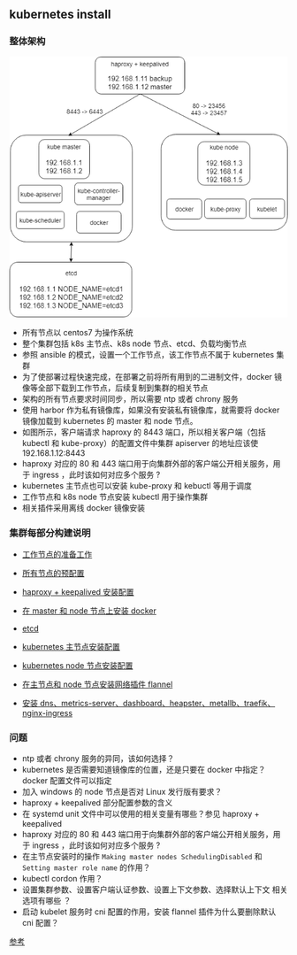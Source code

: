 ## kubernetes install

### 整体架构

![](./architecture.png)

* 所有节点以 centos7 为操作系统
* 整个集群包括 k8s 主节点、k8s node 节点、etcd、负载均衡节点
* 参照 ansible 的模式，设置一个工作节点，该工作节点不属于 kubernetes 集群
* 为了使部署过程快速完成，在部署之前将所有用到的二进制文件，docker 镜像等全部下载到工作节点，后续复制到集群的相关节点
* 架构的所有节点要求时间同步，所以需要 ntp 或者 chrony 服务
* 使用 harbor 作为私有镜像库，如果没有安装私有镜像库，就需要将 docker 镜像加载到 kubernetes 的 master 和 node 节点。
* 如图所示，客户端请求 haproxy 的 8443 端口，所以相关客户端（包括kubectl 和 kube-proxy）的配置文件中集群 apiserver 的地址应该使 192.168.1.12:8443 
* haproxy 对应的 80 和 443 端口用于向集群外部的客户端公开相关服务，用于 ingress ，此时该如何对应多个服务 ?
* kubernetes 主节点也可以安装 kube-proxy 和 kebuctl 等用于调度
* 工作节点和 k8s node 节点安装 kubectl 用于操作集群
* 相关插件采用离线 docker 镜像安装

### 集群每部分构建说明

* [工作节点的准备工作](./01_deploy.md)

* [所有节点的预配置](./02_prepare.md)

* [haproxy + keepalived 安装配置](./03_lb.md)

* [在 master 和 node 节点上安装 docker](./04_docker.md)

* [etcd](./05_etcd.md)

* [kubernetes 主节点安装配置](./06_kube_master.md)

* [kubernetes node 节点安装配置](./07_kube_node.md)

* [在主节点和 node 节点安装网络插件 flannel ](./08_kube_network.md)

* [安装 dns、metrics-server、dashboard、heapster、metallb、traefik、nginx-ingress](./09_kube_addon.md)

### 问题

* ntp 或者 chrony 服务的异同，该如何选择？
* kubernetes 是否需要知道镜像库的位置，还是只要在 docker 中指定？docker 配置文件可以指定
* 加入 windows 的 node 节点是否对 Linux 发行版有要求？
* haproxy + keepalived 部分配置参数的含义
* 在 systemd unit 文件中可以使用的相关变量有哪些？参见 haproxy + keepalived
* haproxy 对应的 80 和 443 端口用于向集群外部的客户端公开相关服务，用于 ingress ，此时该如何对应多个服务 ?
* 在主节点安装时的操作 `Making master nodes SchedulingDisabled` 和 `Setting master role name` 的作用？
* kubectl cordon 作用？
* 设置集群参数、设置客户端认证参数、设置上下文参数、选择默认上下文 相关选项有哪些 ？
* 启动 kubelet 服务时 cni 配置的作用，安装 flannel 插件为什么要删除默认 cni 配置？

[参考](https://github.com/gjmzj/kubeasz)